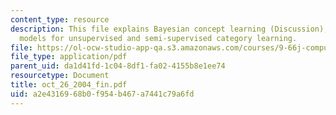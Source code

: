 ```yaml
---
content_type: resource
description: This file explains Bayesian concept learning (Discussion), and probabilistic
  models for unsupervised and semi-supervised category learning.
file: https://ol-ocw-studio-app-qa.s3.amazonaws.com/courses/9-66j-computational-cognitive-science-fall-2004/a2e4316968b0f954b467a7441c79a6fd_oct_26_2004_fin.pdf
file_type: application/pdf
parent_uid: da1d41fd-1c04-8df1-fa02-4155b8e1ee74
resourcetype: Document
title: oct_26_2004_fin.pdf
uid: a2e43169-68b0-f954-b467-a7441c79a6fd
---
```


